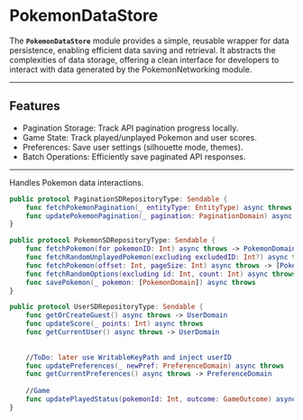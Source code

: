 # **PokemonDataStore**

The **`PokemonDataStore`** module provides a simple, reusable wrapper for data persistence, enabling efficient data saving and retrieval. It abstracts the complexities of data storage, offering a clean interface for developers to interact with data generated by the PokemonNetworking module.

---

## **Features**

- Pagination Storage: Track API pagination progress locally.
- Game State: Track played/unplayed Pokemon and user scores.
- Preferences: Save user settings (silhouette mode, themes).
- Batch Operations: Efficiently save paginated API responses.

---

Handles Pokemon data interactions.
```swift
public protocol PaginationSDRepositoryType: Sendable {
    func fetchPokemonPagination(_ entityType: EntityType) async throws -> PaginationDomain
    func updatePokemonPagination(_ pagination: PaginationDomain) async throws
}
```

```swift
public protocol PokemonSDRepositoryType: Sendable {
    func fetchPokemon(for pokemonID: Int) async throws -> PokemonDomain
    func fetchRandomUnplayedPokemon(excluding excludedID: Int?) async throws -> PokemonDomain
    func fetchPokemon(offset: Int, pageSize: Int) async throws -> [PokemonDomain]
    func fetchRandomOptions(excluding id: Int, count: Int) async throws -> [PokemonDomain]
    func savePokemon(_ pokemon: [PokemonDomain]) async throws
}
```

```swift
public protocol UserSDRepositoryType: Sendable {
    func getOrCreateGuest() async throws -> UserDomain
    func updateScore(_ points: Int) async throws
    func getCurrentUser() async throws -> UserDomain
    
    
    //ToDo: later use WritableKeyPath and inject userID
    func updatePreferences(_ newPref: PreferenceDomain) async throws
    func getCurrentPreferences() async throws -> PreferenceDomain
    
    //Game
    func updatePlayedStatus(pokemonId: Int, outcome: GameOutcome) async throws
}
```
